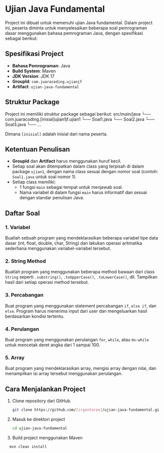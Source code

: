 # Ujian Java Fundamental

Project ini dibuat untuk memenuhi ujian Java fundamental. Dalam project ini, peserta diminta untuk menyelesaikan beberapa soal pemrograman dasar menggunakan bahasa pemrograman Java, dengan spesifikasi sebagai berikut:

## Spesifikasi Project
- **Bahasa Pemrograman**: Java
- **Build System**: Maven
- **JDK Version**: JDK 17
- **GroupId**: `com.juaracoding.ujianjf`
- **Artifact**: `ujian-java-fundamental`

## Struktur Package
Project ini memiliki struktur package sebagai berikut:
src/main/java └── com.juaracoding.[inisial]ujian1jf.ujian1 └── Soal1.java └── Soal2.java └── Soal3.java └── ...

Dimana `[inisial]` adalah inisial dari nama peserta.

## Ketentuan Penulisan
- **GroupId** dan **Artifact** harus menggunakan huruf kecil.
- Setiap soal akan ditempatkan dalam class yang terpisah di dalam package `ujian1`, dengan nama class sesuai dengan nomor soal (contoh: `Soal1.java` untuk soal nomor 1).
- Setiap class memiliki:
  - 1 fungsi `main` sebagai tempat untuk menjawab soal.
  - Nama variabel di dalam fungsi `main` harus informatif dan sesuai dengan standar penulisan Java.
  
## Daftar Soal
### 1. Variabel
Buatlah sebuah program yang mendeklarasikan beberapa variabel tipe data dasar (int, float, double, char, String) dan lakukan operasi aritmatika sederhana menggunakan variabel-variabel tersebut.

### 2. String Method
Buatlah program yang menggunakan beberapa method bawaan dari class `String` seperti `.substring()`, `.toUpperCase()`, `.toLowerCase()`, dll. Tampilkan hasil dari setiap operasi method tersebut.

### 3. Percabangan
Buat program yang menggunakan statement percabangan `if`, `else if`, dan `else`. Program harus menerima input dari user dan mengeluarkan hasil berdasarkan kondisi tertentu.

### 4. Perulangan
Buat program yang menggunakan perulangan `for`, `while`, atau `do-while` untuk mencetak deret angka dari 1 sampai 100.

### 5. Array
Buat program yang mendeklarasikan array, mengisi array dengan nilai, dan menampilkan isi array tersebut menggunakan perulangan.

## Cara Menjalankan Project
1. Clone repository dari GitHub.
   ```bash
   git clone https://github.com/[irgantaraa]/ujian-java-fundamental.git

2. Masuk ke direktori project
   ```bash
   cd ujian-java-fundamental

3. Build project menggunakan Maven
 ```bash
   mvn clean install



